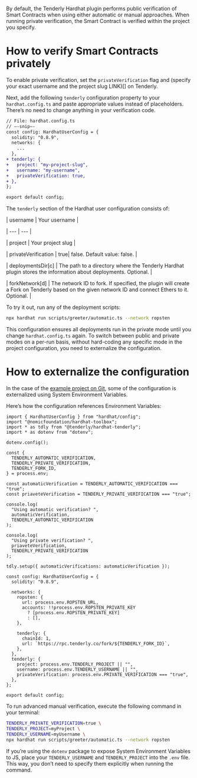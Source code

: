 By default, the Tenderly Hardhat plugin performs public verification of Smart Contracts when using either automatic or manual approaches. When running private verification, the Smart Contract is verified within the project you specify. 

# How to verify Smart Contracts privately

To enable private verification, set the `privateVerification` flag and (specify your exact username and the project slug LINK)[] on Tenderly. 

Next, add the following `tenderly` configuration property to your `hardhat.config.ts` and paste appropriate values instead of placeholders. There’s no need to change anything in your verification code.

```diff
// File: hardhat.config.ts
// –-snip–-
const config: HardhatUserConfig = {
  solidity: "0.8.9",
  networks: {
    ...
  },
+ tenderly: {
+   project: "my-project-slug",
+   username: "my-username",
+   privateVerification: true,
+ },
};

export default config;
```

The `tenderly` section of the Hardhat user configuration consists of:

| username | Your username |

| --- | --- |

| project | Your project slug |

| privateVerification | true| false. Default value: false. |

| deploymentsDir[c] | The path to a directory where the Tenderly Hardhat plugin stores the information about deployments. Optional. |

| forkNetwork[d] | The network ID to fork. If specified, the plugin will create a Fork on Tenderly based on the given network ID and connect Ethers to it. Optional. |

To try it out, run any of the deployment scripts:

```bash
npx hardhat run scripts/greeter/automatic.ts --network ropsten
```

This configuration ensures all deployments run in the private mode until you change `hardhat.config.ts` again. To switch between public and private modes on a per-run basis, without hard-coding any specific mode in the project configuration, you need to externalize the configuration. 

# How to externalize the configuration

In the case of the [example project on Git](LINK), some of the configuration is externalized using System Environment Variables. 

Here’s how the configuration references Environment Variables:

```
import { HardhatUserConfig } from "hardhat/config";
import "@nomicfoundation/hardhat-toolbox";
import * as tdly from "@tenderly/hardhat-tenderly";
import * as dotenv from "dotenv";

dotenv.config();

const {
  TENDERLY_AUTOMATIC_VERIFICATION,
  TENDERLY_PRIVATE_VERIFICATION,
  TENDERLY_FORK_ID,
} = process.env;

const automaticVerification = TENDERLY_AUTOMATIC_VERIFICATION === "true";
const priaveteVerification = TENDERLY_PRIVATE_VERIFICATION === "true";

console.log(
  "Using automatic verification? ",
  automaticVerification,
  TENDERLY_AUTOMATIC_VERIFICATION
);

console.log(
  "Using private verification? ",
  priaveteVerification,
  TENDERLY_PRIVATE_VERIFICATION
);

tdly.setup({ automaticVerifications: automaticVerification });

const config: HardhatUserConfig = {
  solidity: "0.8.9",

  networks: {
    ropsten: {
      url: process.env.ROPSTEN_URL,
      accounts: !!process.env.ROPSTEN_PRIVATE_KEY
        ? [process.env.ROPSTEN_PRIVATE_KEY]
        : [],
    },

    tenderly: {
      chainId: 1,
      url: `https://rpc.tenderly.co/fork/${TENDERLY_FORK_ID}`,
    },
  },
  tenderly: {
    project: process.env.TENDERLY_PROJECT || "",
    username: process.env.TENDERLY_USERNAME || "",
    privateVerification: process.env.PRIVATE_VERIFICATION === "true",
  },
};

export default config;
```

To run advanced manual verification, execute the following command in your terminal:

```bash
TENDERLY_PRIVATE_VERIFICATION=true \
TENDERLY_PROJECT=myProject \
TENDERLY_USERNAME=myUsername \
npx hardhat run scripts/greeter/automatic.ts --network ropsten
```

If you’re using the `dotenv` package to expose System Environment Variables to JS, place your `TENDERLY_USERNAME` and `TENDERLY_PROJECT` into the `.env` file. This way, you don’t need to specify them explicitly when running the command.
